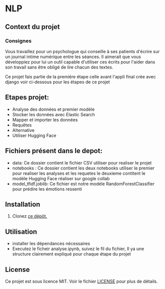 # NLP


## Context du projet

### Consignes

Vous travaillez pour un psychologue qui conseille à ses patients d'écrire sur un journal intime numérique entre les séances. 
Il aimerait que vous développiez pour lui un outil capable d'utiliser ces écrits pour l'aider dans son travail sans être obligé de lire chacun des textes.

Ce projet fais partie de la premiére étape celle avant l'appli final crée avec django 
voir ci-dessous pour les étapes de ce projet




## Etapes projet: 
    
- Analyse des données et premier modèle
- Stocker les données avec Elastic Search
- Mapper et importer les données
- Requêtes
- Alternative
- Utiliser Hugging Face 

## Fichiers présent dans le depot: 

- data: Ce dossier contient le fichier CSV utiliser pour realiser le projet 
- notebooks : Ce dossier contient les deux notebooks utiliser le premier pour realiser les analyses et les requetes le deuxieme contitent le modéle Hugging Face réaliser sur google collab
- model_tfidf.joblib: Ce fichier est notre modéle RandomForestClassifier pour prédire les émotions ressenti 

## Installation

1. Clonez [ce dépôt.](https://github.com/ForskyOnly/NLP)




## Utilisation

- installer les dépendances nécessaires
- Executez le ficheir analyse.ipynb, suivez le fil du fichier, Il ya une structure clairement expliqué pour chaque étape du projet



## License

Ce projet est sous licence MIT. Voir le fichier [LICENSE](LICENSE) pour plus de détails.




